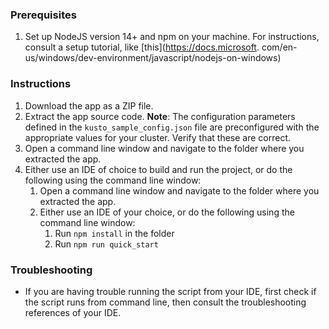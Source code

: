 ### Prerequisites

1. Set up NodeJS version 14+ and npm on your machine. For instructions, consult a setup tutorial, like [this](https://docs.microsoft.
   com/en-us/windows/dev-environment/javascript/nodejs-on-windows)

### Instructions

1. Download the app as a ZIP file.
2. Extract the app source code.
   **Note**: The configuration parameters defined in the `kusto_sample_config.json` file are preconfigured with the appropriate values for your cluster. Verify
   that these are correct.
3. Open a command line window and navigate to the folder where you extracted the app.
4. Either use an IDE of choice to build and run the project, or do the following using the command line window:
    1. Open a command line window and navigate to the folder where you extracted the app.
    2. Either use an IDE of your choice, or do the following using the command line window:
        1. Run `npm install` in the folder
        2. Run `npm run quick_start`

### Troubleshooting

-   If you are having trouble running the script from your IDE, first check if the script runs from command line, then consult the troubleshooting references of
    your IDE.
